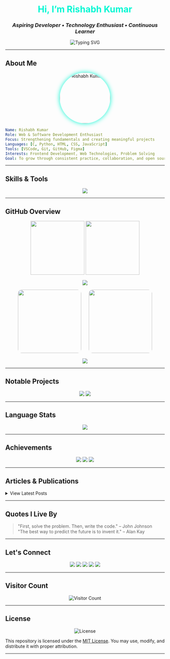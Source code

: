 <!-- Professional GitHub README for Rishabh Kumar -->

<h1 align="center" style="color:#00F7D3;">Hi, I’m <span style="color:#00F7D3;">Rishabh Kumar</span></h1>
<h3 align="center"><em>Aspiring Developer • Technology Enthusiast • Continuous Learner</em></h3>

<p align="center">
  <img src="https://readme-typing-svg.demolab.com?font=Fira+Code&weight=500&duration=3000&pause=500&color=00F7D3&center=true&vCenter=true&width=600&lines=Hello,+I'm+Rishabh+Kumar;Beginner+Web+Developer;Passionate+about+learning+and+building;Exploring+Python,+JavaScript,+and+Web+Development" alt="Typing SVG" />
</p>

<hr/>

## About Me

<p align="center">
  <img src="https://rishabhkumaar.github.io/html/resources/rishabh.jpg" alt="Rishabh Kumar" width="160" style="border-radius: 50%; box-shadow: 0 0 15px #00f7d3;">
</p>

```yaml
Name: Rishabh Kumar
Role: Web & Software Development Enthusiast
Focus: Strengthening fundamentals and creating meaningful projects
Languages: [C, Python, HTML, CSS, JavaScript]
Tools: [VSCode, Git, GitHub, Figma]
Interests: Frontend Development, Web Technologies, Problem Solving
Goal: To grow through consistent practice, collaboration, and open source
```

---

## Skills & Tools

<p align="center">
  <img src="https://skillicons.dev/icons?i=python,c,js,html,css,git,github,bash,vscode,flask,react,bootstrap,tailwind,nodejs,mysql,postgres,mongodb,figma,linux,windows&theme=dark" />
</p>

---

## GitHub Overview

<div align="center">
  <img height="170" src="https://github-readme-stats.vercel.app/api?username=rishabhkumaar&show_icons=true&theme=tokyonight&count_private=true" />
  <img height="170" src="https://github-readme-streak-stats.herokuapp.com/?user=rishabhkumaar&theme=tokyonight" />
  <!-- <img height="170" src="https://streak-stats.demolab.com/?user=rishabhkumaar&theme=tokyonight" /> -->
</div>

<p align="center">
  <img src="https://github-readme-activity-graph.vercel.app/graph?username=rishabhkumaar&theme=tokyo-night&area=true&hide_border=true" />
</p>

<p align="center">
  <img style="height: 200px; margin-right: 20px; border-radius: 12px;" src="https://github-stats-alpha.vercel.app/api/?username=rishabhkumaar&cc=1a1b27&tc=fff&ic=00f7d3&bc=000" />
  <img style="height: 200px; border-radius: 12px;" src="https://github-readme-stats.vercel.app/api/top-langs/?username=rishabhkumaar&layout=compact&theme=tokyonight" />
</p>

<p align="center">
  <img src="https://github-profile-trophy.vercel.app/?username=rishabhkumaar&theme=tokyonight&no-frame=true&column=6" />
</p>

---

## Notable Projects

<p align="center">
  <a href="https://github.com/rishabhkumaar/python"><img src="https://github-readme-stats.vercel.app/api/pin/?username=rishabhkumaar&repo=python&theme=tokyonight" /></a>
  <a href="https://github.com/rishabhkumaar/html"><img src="https://github-readme-stats.vercel.app/api/pin/?username=rishabhkumaar&repo=html&theme=tokyonight" /></a>
</p>

---

## Language Stats

<p align="center">
  <img src="https://github-readme-stats.vercel.app/api/top-langs/?username=rishabhkumaar&layout=compact&theme=tokyonight&langs_count=6" />
</p>

---

## Achievements

<p align="center">
  <img src="https://github-profile-summary-cards.vercel.app/api/cards/profile-details?username=rishabhkumaar&theme=tokyonight" />
  <img src="https://github-profile-summary-cards.vercel.app/api/cards/repos-per-language?username=rishabhkumaar&theme=tokyonight" />
  <img src="https://github-profile-summary-cards.vercel.app/api/cards/most-commit-language?username=rishabhkumaar&theme=tokyonight" />
</p>

---

## Articles & Publications

<details>
  <summary>View Latest Posts</summary>
  <p align="center">
    <a href="https://dev.to/rishabhkumaar"><img src="https://github-readme-medium-recent-article.vercel.app/medium/@rishabhkumaar/0" alt="Recent Article 1"></a>
    <a href="https://dev.to/rishabhkumaar"><img src="https://github-readme-medium-recent-article.vercel.app/medium/@rishabhkumaar/1" alt="Recent Article 2"></a>
  </p>
</details>

---

## Quotes I Live By

> "First, solve the problem. Then, write the code." – John Johnson  
> "The best way to predict the future is to invent it." – Alan Kay

---

## Let's Connect

<p align="center">
  <a href="https://github.com/rishabhkumaar"><img src="https://img.shields.io/badge/GitHub-rishabhkumaar-24292e?style=for-the-badge&logo=github&logoColor=white"/></a>
  <a href="https://www.linkedin.com/in/rishabhkumaar"><img src="https://img.shields.io/badge/LinkedIn-rishabhkumaar-0077b5?style=for-the-badge&logo=linkedin&logoColor=white"/></a>
  <a href="https://instagram.com/rishabhkumaaaar"><img src="https://img.shields.io/badge/Instagram-rishabhkumaaaar-e1306c?style=for-the-badge&logo=instagram&logoColor=white"/></a>
  <a href="https://www.youtube.com/@rishabhkumaar"><img src="https://img.shields.io/badge/YouTube-rishabhkumaar-ff0000?style=for-the-badge&logo=youtube&logoColor=white"/></a>
  <a href="https://leetcode.com/rishabhkumaar"><img src="https://img.shields.io/badge/LeetCode-rishabhkumaar-FFA116?style=for-the-badge&logo=leetcode&logoColor=black"/></a>
</p>

---

## Visitor Count

<p align="center">
  <img src="https://komarev.com/ghpvc/?username=rishabhkumaar&style=for-the-badge&color=29B6F6" alt="Visitor Count"/>
</p>

---

## License

<p align="center">
  <img src="https://img.shields.io/github/license/rishabhkumaar/html?style=for-the-badge&color=29B6F6" alt="License"/>
</p>

This repository is licensed under the [MIT License](https://opensource.org/licenses/MIT). You may use, modify, and distribute it with proper attribution.

---
